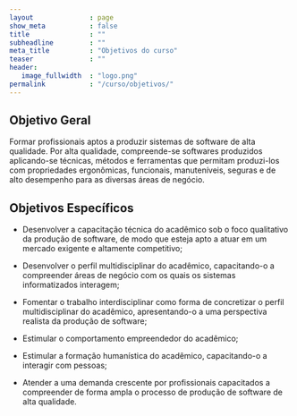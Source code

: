 ```yaml
---
layout              : page
show_meta           : false
title               : ""
subheadline         : ""
meta_title          : "Objetivos do curso"
teaser              : ""
header:
   image_fullwidth  : "logo.png"
permalink           : "/curso/objetivos/"
---
```


## Objetivo Geral

Formar profissionais aptos a produzir sistemas de software de alta qualidade. Por alta qualidade, compreende-se softwares produzidos aplicando-se técnicas, métodos e ferramentas que permitam produzi-los com propriedades ergonômicas, funcionais, manuteníveis, seguras e de alto desempenho para as diversas áreas de negócio.  

## Objetivos Específicos

- Desenvolver a capacitação técnica do acadêmico sob o foco qualitativo da produção de software, de modo que esteja apto a atuar em um mercado exigente e altamente competitivo; 

- Desenvolver o perfil multidisciplinar do acadêmico, capacitando-o a compreender áreas de negócio com os quais os sistemas informatizados interagem; 

- Fomentar o trabalho interdisciplinar como forma de concretizar o perfil multidisciplinar do acadêmico, apresentando-o a uma perspectiva realista da produção de software; 

- Estimular o comportamento empreendedor do acadêmico; 

- Estimular a formação humanística do acadêmico, capacitando-o a interagir com pessoas; 

- Atender a uma demanda crescente por profissionais capacitados a compreender de forma ampla o processo de produção de software de alta qualidade. 